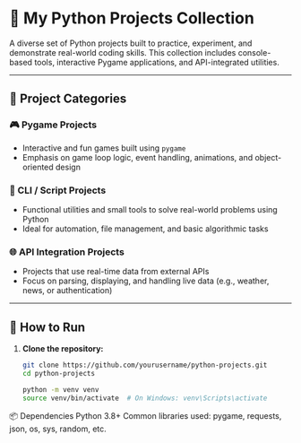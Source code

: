 # 🐍 My Python Projects Collection

A diverse set of Python projects built to practice, experiment, and demonstrate real-world coding skills.
This collection includes console-based tools, interactive Pygame applications, and API-integrated utilities.

---

## 📁 Project Categories

### 🎮 Pygame Projects
- Interactive and fun games built using `pygame`
- Emphasis on game loop logic, event handling, animations, and object-oriented design

### 🔧 CLI / Script Projects
- Functional utilities and small tools to solve real-world problems using Python
- Ideal for automation, file management, and basic algorithmic tasks

### 🌐 API Integration Projects
- Projects that use real-time data from external APIs
- Focus on parsing, displaying, and handling live data (e.g., weather, news, or authentication)

---

## 🚀 How to Run

1. **Clone the repository:**
   ```bash
   git clone https://github.com/yourusername/python-projects.git
   cd python-projects
   
   python -m venv venv
   source venv/bin/activate  # On Windows: venv\Scripts\activate
   
📦 Dependencies
Python 3.8+
Common libraries used:
pygame,
requests,
json,
os, sys, random, etc.
